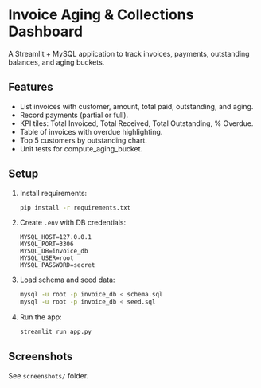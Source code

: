# Invoice Aging & Collections Dashboard

A Streamlit + MySQL application to track invoices, payments, outstanding balances, and aging buckets.

## Features
- List invoices with customer, amount, total paid, outstanding, and aging.
- Record payments (partial or full).
- KPI tiles: Total Invoiced, Total Received, Total Outstanding, % Overdue.
- Table of invoices with overdue highlighting.
- Top 5 customers by outstanding chart.
- Unit tests for compute_aging_bucket.

## Setup
1. Install requirements:
   ```bash
   pip install -r requirements.txt
   ```
2. Create `.env` with DB credentials:
   ```env
   MYSQL_HOST=127.0.0.1
   MYSQL_PORT=3306
   MYSQL_DB=invoice_db
   MYSQL_USER=root
   MYSQL_PASSWORD=secret
   ```
3. Load schema and seed data:
   ```bash
   mysql -u root -p invoice_db < schema.sql
   mysql -u root -p invoice_db < seed.sql
   ```
4. Run the app:
   ```bash
   streamlit run app.py
   ```

## Screenshots
See `screenshots/` folder.
